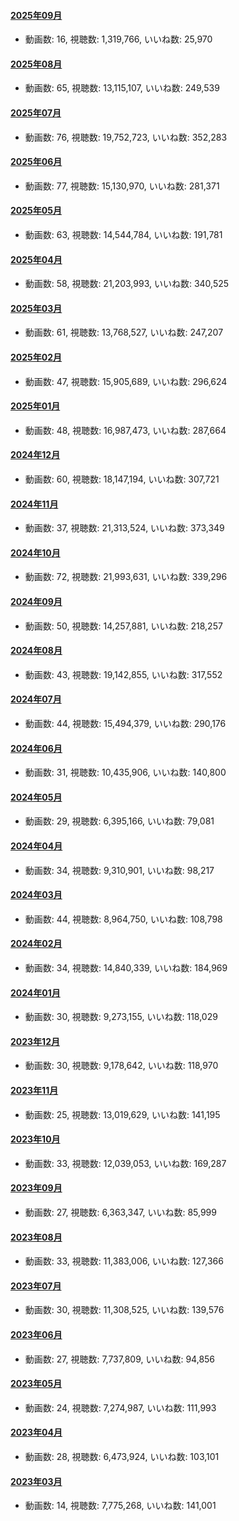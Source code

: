 #### [2025年09月](videos/202509 "wikilink")

-   動画数: 16, 視聴数: 1,319,766, いいね数: 25,970

#### [2025年08月](videos/202508 "wikilink")

-   動画数: 65, 視聴数: 13,115,107, いいね数: 249,539

#### [2025年07月](videos/202507 "wikilink")

-   動画数: 76, 視聴数: 19,752,723, いいね数: 352,283

#### [2025年06月](videos/202506 "wikilink")

-   動画数: 77, 視聴数: 15,130,970, いいね数: 281,371

#### [2025年05月](videos/202505 "wikilink")

-   動画数: 63, 視聴数: 14,544,784, いいね数: 191,781

#### [2025年04月](videos/202504 "wikilink")

-   動画数: 58, 視聴数: 21,203,993, いいね数: 340,525

#### [2025年03月](videos/202503 "wikilink")

-   動画数: 61, 視聴数: 13,768,527, いいね数: 247,207

#### [2025年02月](videos/202502 "wikilink")

-   動画数: 47, 視聴数: 15,905,689, いいね数: 296,624

#### [2025年01月](videos/202501 "wikilink")

-   動画数: 48, 視聴数: 16,987,473, いいね数: 287,664

#### [2024年12月](videos/202412 "wikilink")

-   動画数: 60, 視聴数: 18,147,194, いいね数: 307,721

#### [2024年11月](videos/202411 "wikilink")

-   動画数: 37, 視聴数: 21,313,524, いいね数: 373,349

#### [2024年10月](videos/202410 "wikilink")

-   動画数: 72, 視聴数: 21,993,631, いいね数: 339,296

#### [2024年09月](videos/202409 "wikilink")

-   動画数: 50, 視聴数: 14,257,881, いいね数: 218,257

#### [2024年08月](videos/202408 "wikilink")

-   動画数: 43, 視聴数: 19,142,855, いいね数: 317,552

#### [2024年07月](videos/202407 "wikilink")

-   動画数: 44, 視聴数: 15,494,379, いいね数: 290,176

#### [2024年06月](videos/202406 "wikilink")

-   動画数: 31, 視聴数: 10,435,906, いいね数: 140,800

#### [2024年05月](videos/202405 "wikilink")

-   動画数: 29, 視聴数: 6,395,166, いいね数: 79,081

#### [2024年04月](videos/202404 "wikilink")

-   動画数: 34, 視聴数: 9,310,901, いいね数: 98,217

#### [2024年03月](videos/202403 "wikilink")

-   動画数: 44, 視聴数: 8,964,750, いいね数: 108,798

#### [2024年02月](videos/202402 "wikilink")

-   動画数: 34, 視聴数: 14,840,339, いいね数: 184,969

#### [2024年01月](videos/202401 "wikilink")

-   動画数: 30, 視聴数: 9,273,155, いいね数: 118,029

#### [2023年12月](videos/202312 "wikilink")

-   動画数: 30, 視聴数: 9,178,642, いいね数: 118,970

#### [2023年11月](videos/202311 "wikilink")

-   動画数: 25, 視聴数: 13,019,629, いいね数: 141,195

#### [2023年10月](videos/202310 "wikilink")

-   動画数: 33, 視聴数: 12,039,053, いいね数: 169,287

#### [2023年09月](videos/202309 "wikilink")

-   動画数: 27, 視聴数: 6,363,347, いいね数: 85,999

#### [2023年08月](videos/202308 "wikilink")

-   動画数: 33, 視聴数: 11,383,006, いいね数: 127,366

#### [2023年07月](videos/202307 "wikilink")

-   動画数: 30, 視聴数: 11,308,525, いいね数: 139,576

#### [2023年06月](videos/202306 "wikilink")

-   動画数: 27, 視聴数: 7,737,809, いいね数: 94,856

#### [2023年05月](videos/202305 "wikilink")

-   動画数: 24, 視聴数: 7,274,987, いいね数: 111,993

#### [2023年04月](videos/202304 "wikilink")

-   動画数: 28, 視聴数: 6,473,924, いいね数: 103,101

#### [2023年03月](videos/202303 "wikilink")

-   動画数: 14, 視聴数: 7,775,268, いいね数: 141,001

